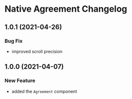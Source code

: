 # Native Agreement Changelog

## 1.0.1 (2021-04-26)

### Bug Fix

- improved scroll precision

## 1.0.0 (2021-04-07)

### New Feature

- added the `Agreement` component
